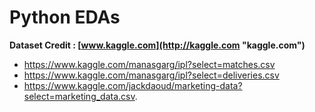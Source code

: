 # Python EDAs
**Dataset Credit : [www.kaggle.com](http://kaggle.com "kaggle.com")**
- https://www.kaggle.com/manasgarg/ipl?select=matches.csv
- https://www.kaggle.com/manasgarg/ipl?select=deliveries.csv
- https://www.kaggle.com/jackdaoud/marketing-data?select=marketing_data.csv.
